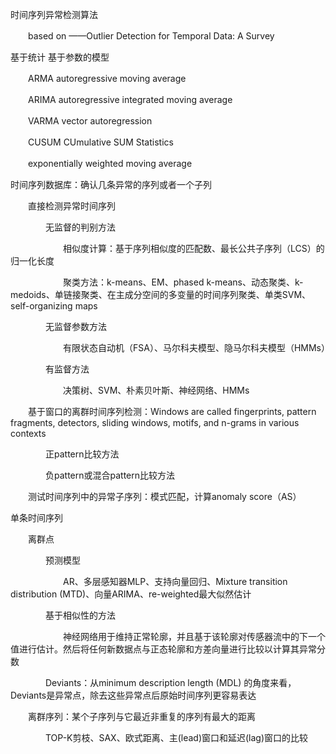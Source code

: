 时间序列异常检测算法 

　　based on ——Outlier Detection for Temporal Data: A Survey



基于统计 基于参数的模型

　　ARMA autoregressive moving average

　　ARIMA autoregressive integrated moving average

　　VARMA vector autoregression

　　CUSUM CUmulative SUM Statistics

　　exponentially weighted moving average



时间序列数据库：确认几条异常的序列或者一个子列

　　直接检测异常时间序列

　　　　无监督的判别方法

　　　　　　相似度计算：基于序列相似度的匹配数、最长公共子序列（LCS）的归一化长度

　　　　　　聚类方法：k-means、EM、phased k-means、动态聚类、k-medoids、单链接聚类、在主成分空间的多变量的时间序列聚类、单类SVM、self-organizing maps

　　　　无监督参数方法

　　　　　　有限状态自动机（FSA）、马尔科夫模型、隐马尔科夫模型（HMMs）

 　　　　有监督方法

　　　　　　决策树、SVM、朴素贝叶斯、神经网络、HMMs

　　基于窗口的离群时间序列检测：Windows are called fingerprints, pattern fragments, detectors, sliding windows, motifs, and n-grams in various contexts

　　　　正pattern比较方法

　　　　负pattern或混合pattern比较方法

　　测试时间序列中的异常子序列：模式匹配，计算anomaly score（AS）

单条时间序列

　　离群点

　　　　预测模型

　　　　　　AR、多层感知器MLP、支持向量回归、Mixture transition distribution (MTD)、向量ARIMA、re-weighted最大似然估计

　　　　基于相似性的方法

　　　　　　神经网络用于维持正常轮廓，并且基于该轮廓对传感器流中的下一个值进行估计。然后将任何新数据点与正态轮廓和方差向量进行比较以计算其异常分数

　　　　Deviants：从minimum description length (MDL) 的角度来看，Deviants是异常点，除去这些异常点后原始时间序列更容易表达

　　离群序列：某个子序列与它最近非重复的序列有最大的距离

　　　　TOP-K剪枝、SAX、欧式距离、主(lead)窗口和延迟(lag)窗口的比较

　　　　